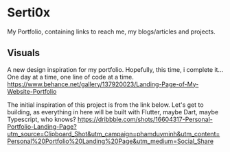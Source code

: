 # Serti0x

My Portfolio, containing links to reach me, my blogs/articles and projects.

## Visuals
A new design inspiration for my portfolio. Hopefully, this time, i complete it...
One day at a time, one line of code at a time.
https://www.behance.net/gallery/137920023/Landing-Page-of-My-Website-Portfolio


The initial inspiration of this project is from the link below.
Let's get to building, as everything in here will be built with Flutter, maybe Dart, maybe Typescript, who knows?
https://dribbble.com/shots/16604317-Personal-Portfolio-Landing-Page?utm_source=Clipboard_Shot&utm_campaign=phamduyminh&utm_content=Personal%20Portfolio%20Landing%20Page&utm_medium=Social_Share
